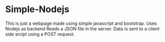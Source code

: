 # Simple-Nodejs
This is just a webpage made using simple javascript and bootstrap.
Uses Nodejs as backend
Reads a JSON file in the server.
Data is sent to a client side srcipt using a POST request.
